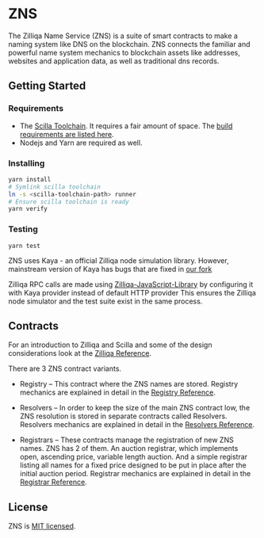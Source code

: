 # ZNS

The Zilliqa Name Service (ZNS) is a suite of smart contracts to make a naming
system like DNS on the blockchain. ZNS connects the familiar and powerful name
system mechanics to blockchain assets like addresses, websites and application
data, as well as traditional dns records.


## Getting Started

### Requirements

- The [Scilla Toolchain](https://github.com/Zilliqa/scilla). It requires a fair
  amount of space. The
  [build requirements are listed here](https://github.com/Zilliqa/scilla/blob/master/INSTALL.md).
- Nodejs and Yarn are required as well.

### Installing

```sh
yarn install
# Symlink scilla toolchain
ln -s <scilla-toolchain-path> runner
# Ensure scilla toolchain is ready
yarn verify
```

### Testing

```
yarn test
```

ZNS uses Kaya - an official Zilliqa node simulation library.
However, mainstream version of Kaya has bugs that are fixed in [our fork](https://github.com/unstoppabledomains/kaya)

Zilliqa RPC calls are made using [Zilliqa-JavaScript-Library](https://github.com/Zilliqa/Zilliqa-JavaScript-Library) by configuring it with Kaya provider instead of default HTTP provider 
This ensures the Zilliqa node simulator and the test suite exist in the same process.

## Contracts

For an introduction to Zilliqa and Scilla and some of the design considerations
look at the [Zilliqa Reference](./ZILLIQA.md).

There are 3 ZNS contract variants.

- Registry – This contract where the ZNS names are stored. Registry mechanics
  are explained in detail in the [Registry Reference](./REGISTRY.md).

- Resolvers – In order to keep the size of the main ZNS contract low, the ZNS resolution is stored in separate contracts called
  Resolvers. Resolvers mechanics are explained in detail in the
  [Resolvers Reference](./RESOLVERS.md).

- Registrars – These contracts manage the registration of new ZNS names. ZNS has 2
  of them. An auction registrar, which implements open, ascending price,
  variable length auction. And a simple registrar listing all names for a fixed
  price designed to be put in place after the initial auction period. Registrar
  mechanics are explained in detail in the
  [Registrar Reference](./REGISTRAR.md).

## License

ZNS is [MIT licensed](./LICENSE).
